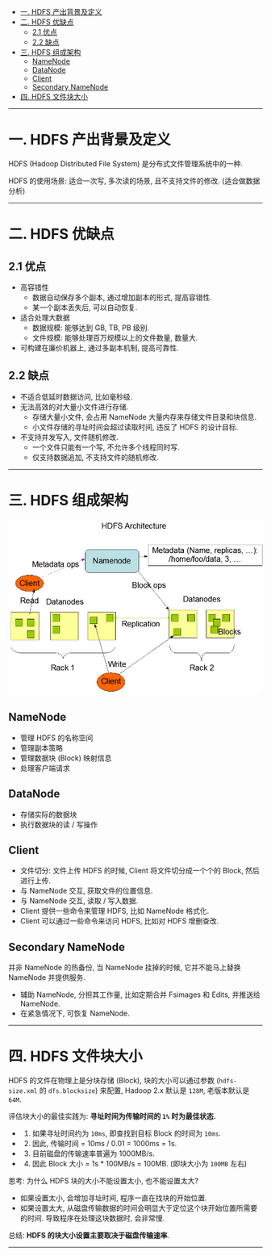 - [一. HDFS 产出背景及定义](#一-hdfs-产出背景及定义)
- [二. HDFS 优缺点](#二-hdfs-优缺点)
    - [2.1 优点](#21-优点)
    - [2.2 缺点](#22-缺点)
- [三. HDFS 组成架构](#三-hdfs-组成架构)
    - [NameNode](#namenode)
    - [DataNode](#datanode)
    - [Client](#client)
    - [Secondary NameNode](#secondary-namenode)
- [四. HDFS 文件块大小](#四-hdfs-文件块大小)

---

# 一. HDFS 产出背景及定义

HDFS (Hadoop Distributed File System) 是分布式文件管理系统中的一种.

HDFS 的使用场景: 适合一次写, 多次读的场景, 且不支持文件的修改. (适合做数据分析)

---

# 二. HDFS 优缺点

## 2.1 优点

- 高容错性
  - 数据自动保存多个副本, 通过增加副本的形式, 提高容错性.
  - 某一个副本丢失后, 可以自动恢复.
- 适合处理大数据
  - 数据规模: 能够达到 GB, TB, PB 级别.
  - 文件规模: 能够处理百万规模以上的文件数量, 数量大.
- 可构建在廉价机器上, 通过多副本机制, 提高可靠性.

## 2.2 缺点

- 不适合低延时数据访问, 比如毫秒级.
- 无法高效的对大量小文件进行存储.
  - 存储大量小文件, 会占用 NameNode 大量内存来存储文件目录和块信息.
  - 小文件存储的寻址时间会超过读取时间, 违反了 HDFS 的设计目标.
- 不支持并发写入, 文件随机修改.
  - 一个文件只能有一个写, 不允许多个线程同时写.
  - 仅支持数据追加, 不支持文件的随机修改.

---

# 三. HDFS 组成架构

![image](https://github.com/zozospider/note/blob/master/data-system/Hadoop/Hadoop-video1-HDFS%E6%A6%82%E8%BF%B0/hdfsarchitecture.png?raw=true)

## NameNode

- 管理 HDFS 的名称空间
- 管理副本策略
- 管理数据块 (Block) 映射信息
- 处理客户端请求

## DataNode

- 存储实际的数据块
- 执行数据块的读 / 写操作

## Client

- 文件切分: 文件上传 HDFS 的时候, Client 将文件切分成一个个的 Block, 然后进行上传.
- 与 NameNode 交互, 获取文件的位置信息.
- 与 NameNode 交互, 读取 / 写入数据.
- Client 提供一些命令来管理 HDFS, 比如 NameNode 格式化.
- Client 可以通过一些命令来访问 HDFS, 比如对 HDFS 增删查改.

## Secondary NameNode

并非 NameNode 的热备份, 当 NameNode 挂掉的时候, 它并不能马上替换 NameNode 并提供服务.

- 辅助 NameNode, 分担其工作量, 比如定期合并 Fsimages 和 Edits, 并推送给 NameNode.
- 在紧急情况下, 可恢复 NameNode.

---

# 四. HDFS 文件块大小

HDFS 的文件在物理上是分块存储 (Block), 块的大小可以通过参数 (`hdfs-size.xml` 的 `dfs.blocksize`) 来配置, Hadoop 2.x 默认是 `128M`, 老版本默认是 `64M`.

评估块大小的最佳实践为: __寻址时间为传输时间的 `1%` 时为最佳状态.__

- 1. 如果寻址时间约为 `10ms`, 即查找到目标 Block 的时间为 `10ms`.
- 2. 因此, 传输时间 = 10ms / 0.01 = 1000ms = 1s.
- 3. 目前磁盘的传输速率普遍为 1000MB/s.
- 4. 因此 Block 大小 = 1s * 100MB/s = 100MB. (即块大小为 `100MB` 左右)

思考: 为什么 HDFS 块的大小不能设置太小, 也不能设置太大?

- 如果设置太小, 会增加寻址时间, 程序一直在找块的开始位置.
- 如果设置太大, 从磁盘传输数据的时间会明显大于定位这个块开始位置所需要的时间. 导致程序在处理这块数据时, 会非常慢.

总结: __HDFS 的块大小设置主要取决于磁盘传输速率__.

---
